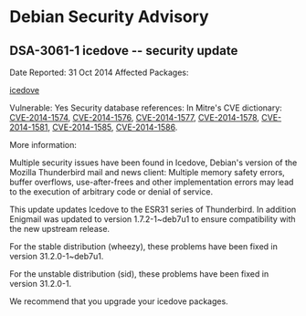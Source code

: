 
Debian Security Advisory
========================


DSA-3061-1 icedove -- security update
-------------------------------------



Date Reported:
31 Oct 2014
Affected Packages:

[icedove](https://packages.debian.org/src:icedove)

Vulnerable:
Yes
Security database references:
In Mitre's CVE dictionary: [CVE-2014-1574](https://security-tracker.debian.org/tracker/CVE-2014-1574), [CVE-2014-1576](https://security-tracker.debian.org/tracker/CVE-2014-1576), [CVE-2014-1577](https://security-tracker.debian.org/tracker/CVE-2014-1577), [CVE-2014-1578](https://security-tracker.debian.org/tracker/CVE-2014-1578), [CVE-2014-1581](https://security-tracker.debian.org/tracker/CVE-2014-1581), [CVE-2014-1585](https://security-tracker.debian.org/tracker/CVE-2014-1585), [CVE-2014-1586](https://security-tracker.debian.org/tracker/CVE-2014-1586).  

More information:

Multiple security issues have been found in Icedove, Debian's version of
the Mozilla Thunderbird mail and news client: Multiple memory safety
errors, buffer overflows, use-after-frees and other implementation
errors may lead to the execution of arbitrary code or denial of service.


This update updates Icedove to the ESR31 series of Thunderbird. In
addition Enigmail was updated to version 1.7.2-1~deb7u1 to ensure
compatibility with the new upstream release.


For the stable distribution (wheezy), these problems have been fixed in
version 31.2.0-1~deb7u1.


For the unstable distribution (sid), these problems have been fixed in
version 31.2.0-1.


We recommend that you upgrade your icedove packages.





